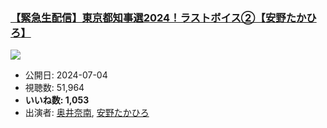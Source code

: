 ### [【緊急生配信】東京都知事選2024！ラストボイス②【安野たかひろ】](https://www.youtube.com/watch?v=7NXiwGwdQNc)
[![](https://img.youtube.com/vi/7NXiwGwdQNc/sddefault.jpg)](https://www.youtube.com/watch?v=7NXiwGwdQNc)
-   公開日: 2024-07-04
-   視聴数: 51,964
-   **いいね数: 1,053**
-   出演者: [奥井奈南](/rehacq_fan/people/奥井奈南 "wikilink"), [安野たかひろ](/rehacq_fan/people/安野たかひろ "wikilink")
